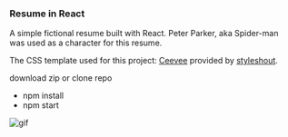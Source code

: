 ### Resume in React

A simple fictional resume built with React. 
Peter Parker, aka Spider-man was used as a character for this resume. 

The CSS template used for this project:  [Ceevee](http://www.styleshout.com/free-templates/ceevee/) provided by [styleshout](http://www.styleshout.com/). 

download zip or clone repo
- npm install 
- npm start

![gif](http://i.imgur.com/qlbvXYJ.gif)
